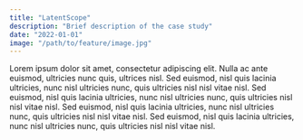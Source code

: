 ```yaml
---
title: "LatentScope"
description: "Brief description of the case study"
date: "2022-01-01"
image: "/path/to/feature/image.jpg"
---
```


Lorem ipsum dolor sit amet, consectetur adipiscing elit. Nulla ac ante euismod, ultricies nunc quis, ultrices nisl. Sed euismod, nisl quis lacinia ultricies, nunc nisl ultricies nunc, quis ultricies nisl nisl vitae nisl. Sed euismod, nisl quis lacinia ultricies, nunc nisl ultricies nunc, quis ultricies nisl nisl vitae nisl. Sed euismod, nisl quis lacinia ultricies, nunc nisl ultricies nunc, quis ultricies nisl nisl vitae nisl. Sed euismod, nisl quis lacinia ultricies, nunc nisl ultricies nunc, quis ultricies nisl nisl vitae nisl.